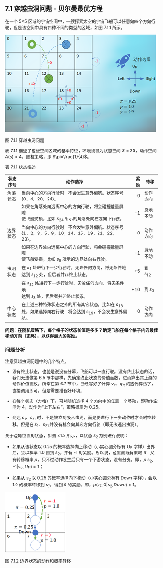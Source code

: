 
## 7.1 穿越虫洞问题 - 贝尔曼最优方程

在一个 5×5 区域的宇宙空间中，一艘探索太空的宇宙飞船可以任意向四个方向行驶，但是该空间中具有四种不同的类型的区域，如图 7.1.1 所示。

<img src="./img/ship-1.png" width=600>

图 7.1.1 穿越虫洞问题

表 7.1.1 描述了这些空间区域的基本特征，环境设置为状态空间 $S=25$，动作空间 $A(s)=4$，随机策略，即 $\pi=\frac{1}{4}$。

表 7.1.1 状态描述

|状态序号|动作选择|奖励|转移|
|-|-|-:|-|
|角落状态|当向中心的方向行驶时，不会发生意外偏航。状态序号 $\{0，4，20，24\}$。|0|动作方向|
||如果在角落处向远离中心的方向行驶，将会碰撞能量屏障<br>使飞船受损，比如 $s_{24}$ 所示的角落处向右或向下行驶。|-1|原地不动|
|边界状态|当向中心的方向行驶时，不会发生意外偏航。状态序号 $\{1，2，3，5，9，10，14，15，19，21，22，23\}$。|0|动作方向|
||如果在边界处向远离中心的方向行驶，将会碰撞能量屏障<br>使飞船受损，比如 $s_{9}$ 所示的边界处向右行驶。|-1|原地不动|
|虫洞状态|在 $s_1$ 处进行下一步行驶时，无论任何方向，将无条件地达到 $s_{12}$ 处，但后者并非终止状态。| +5|到 $s_{12}$|
||在 $s_{21}$ 处进行下一步行驶时，无论任何方向，将无条件地<br>达到 $s_{3}$ 处，但后者并非终止状态。|+10|到 $s_{3}$|
|中心状态|在上述三种特殊状态之外的所有其它状态，比如在 $s_{18}$ 处，如果选择向右行驶，将会达到 $s_{19}$，不会发生意外偏航。|0|动作方向|

**问题：在随机策略下，每个格子的状态价值是多少？确定飞船在每个格子内的最佳移动方向（策略），以获得最大的奖励。**

### 问题分析

注意穿越虫洞问题中的几个特点。

- 没有终止状态，也就是说没有分幕，飞船可以一直行驶。没有终止状态的话，我们无法像第 6.5 节中那样，先确定终止状态的价值函数，进而算出其上游的动作价值函数。所幸在第 6.7 节中，已经写好了计算 $v_\pi、q_\pi$ 的迭代算法了，直接调用即可，但是需要准备好环境。

- 在每个状态（方格）下，可以随机选择 4 个方向中的任意一个移动，即动作空间为 4，动作为“上下左右”，策略概率为 0.25。
- 到达 $s_1、s_{21}$ 时，不是被立刻吸入虫洞，而是要进行下一步动作时才会时空转移。但是在 $s_1、s_{21}$ 并没有机会向其它方向行驶（即无法逃出虫洞）。

关于边角位置的状态，如图 7.1.2 所示，以状态 $s_2$ 为例进行说明：

- 如果从该状态以 0.25 的概率选择向上移动（小实心圆旁标有 Up 字样）出界后，会以概率 1.0 回到 $s_2$，并有 -1 的奖励。所以说，这里面既有策略 $\pi$，又有转移概率 $p$，只不过动作发生后只有一个下游状态，没有分支。即，$p(s_2,-1|s_2,Up)=1$；

- 如果从 $s_2$ 以 0.25 的概率选择向下移动（小实心圆旁标有 Down 字样），会以 1.0 的概率转移到 $s_7$，得到 0 的奖励。即，$p(s_7,0|s_2,Down)=1$。

<img src="./img/ship-2.png" width=200>

图 7.1.2 边界状态的动作和概率转移


